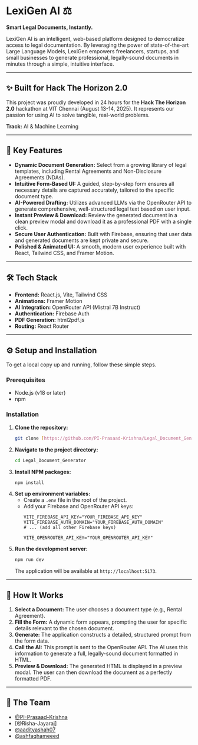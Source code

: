 # LexiGen AI ⚖️

**Smart Legal Documents, Instantly.**

LexiGen AI is an intelligent, web-based platform designed to democratize access to legal documentation. By leveraging the power of state-of-the-art Large Language Models, LexiGen empowers freelancers, startups, and small businesses to generate professional, legally-sound documents in minutes through a simple, intuitive interface.

---

## ✨ Built for Hack The Horizon 2.0

This project was proudly developed in 24 hours for the **Hack The Horizon 2.0** hackathon at VIT Chennai (August 13-14, 2025). It represents our passion for using AI to solve tangible, real-world problems.

**Track:** AI & Machine Learning

---

## 🚀 Key Features

* **Dynamic Document Generation:** Select from a growing library of legal templates, including Rental Agreements and Non-Disclosure Agreements (NDAs).
* **Intuitive Form-Based UI:** A guided, step-by-step form ensures all necessary details are captured accurately, tailored to the specific document type.
* **AI-Powered Drafting:** Utilizes advanced LLMs via the OpenRouter API to generate comprehensive, well-structured legal text based on user input.
* **Instant Preview & Download:** Review the generated document in a clean preview modal and download it as a professional PDF with a single click.
* **Secure User Authentication:** Built with Firebase, ensuring that user data and generated documents are kept private and secure.
* **Polished & Animated UI:** A smooth, modern user experience built with React, Tailwind CSS, and Framer Motion.

---

## 🛠️ Tech Stack

* **Frontend:** React.js, Vite, Tailwind CSS
* **Animations:** Framer Motion
* **AI Integration:** OpenRouter API (Mistral 7B Instruct)
* **Authentication:** Firebase Auth
* **PDF Generation:** html2pdf.js
* **Routing:** React Router

---

## ⚙️ Setup and Installation

To get a local copy up and running, follow these simple steps.

### Prerequisites

* Node.js (v18 or later)
* npm

### Installation

1.  **Clone the repository:**
    ```bash
    git clone [https://github.com/PI-Prasaad-Krishna/Legal_Document_Generator.git](https://github.com/PI-Prasaad-Krishna/Legal_Document_Generator.git)
    ```
2.  **Navigate to the project directory:**
    ```bash
    cd Legal_Document_Generator
    ```
3.  **Install NPM packages:**
    ```bash
    npm install
    ```
4.  **Set up environment variables:**
    * Create a `.env` file in the root of the project.
    * Add your Firebase and OpenRouter API keys:
      ```
      VITE_FIREBASE_API_KEY="YOUR_FIREBASE_API_KEY"
      VITE_FIREBASE_AUTH_DOMAIN="YOUR_FIREBASE_AUTH_DOMAIN"
      # ... (add all other Firebase keys)

      VITE_OPENROUTER_API_KEY="YOUR_OPENROUTER_API_KEY"
      ```
5.  **Run the development server:**
    ```bash
    npm run dev
    ```
    The application will be available at `http://localhost:5173`.

---

## 📖 How It Works

1.  **Select a Document:** The user chooses a document type (e.g., Rental Agreement).
2.  **Fill the Form:** A dynamic form appears, prompting the user for specific details relevant to the chosen document.
3.  **Generate:** The application constructs a detailed, structured prompt from the form data.
4.  **Call the AI:** This prompt is sent to the OpenRouter API. The AI uses this information to generate a full, legally-sound document formatted in HTML.
5.  **Preview & Download:** The generated HTML is displayed in a preview modal. The user can then download the document as a perfectly formatted PDF.

---

## 👥 The Team

* [@PI-Prasaad-Krishna](https://github.com/PI-Prasaad-Krishna)
* [@Risha-Jayaraj]
* [@aadityashah07](https://github.com/aadityashah07)
* [@ashfaqhameeed](https://github.com/ashfaqhameeed)
